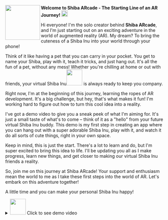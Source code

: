 <img src="https://github.com/Shiba-ARcade/.github/assets/95538451/0fa0bc4c-5075-41d4-93e3-5f7227fc50e3" height="110px" align="left"/>**Welcome to Shiba ARcade - The Starting Line of an AR Journey! <img src="https://github.com/Shiba-ARcade/.github/assets/95538451/4231c467-c6c1-4012-b982-4c62c7f8d1d1" height="20px"/>**

Hi everyone! I'm the solo creator behind **Shiba ARcade**, and I'm just starting out on an exciting adventure in the world of augmented reality (AR). My dream? To bring the cuteness of a Shiba Inu into your world through your phone!

Think of it like having a pet that you can carry in your pocket. You get to name your Shiba, play with it, teach it tricks, and just hang out. It's all the fun of a pet, without any mess! Whether you're chilling at home or out with friends, your virtual Shiba Inu<img src="https://github.com/Shiba-ARcade/.github/assets/95538451/898b2376-f7a0-406e-a6e4-3084118bd666" height="50px"/> is always ready to keep you company.

Right now, I'm at the beginning of this journey, learning the ropes of AR development. It's a big challenge, but hey, that's what makes it fun! I'm working hard to figure out how to turn this cool idea into a reality. 

I've got a demo video to give you a sneak peek of what I'm aiming for. It's just a small taste of what's to come – think of it as a "hello" from your future virtual Shiba Inu buddy. This demo is my first step in creating an app where you can hang out with a super adorable Shiba Inu, play with it, and watch it do all sorts of cute things, right in your own space.

Keep in mind, this is just the start. There's a lot to learn and do, but I'm super excited to bring this idea to life. I'll be updating you all as I make progress, learn new things, and get closer to making our virtual Shiba Inu friends a reality.

So, join me on this journey at Shiba ARcade! Your support and enthusiasm mean the world to me as I take these first steps into the world of AR. Let's embark on this adventure together!

A little time and you can make your personal Shiba Inu happy!

<details>
<summary><img src="https://github.com/Shiba-ARcade/.github/assets/95538451/ba9156b0-a814-407b-ac23-652f4c1a25c6" height="50px"/> Click to see demo video</summary>
<video src="https://github.com/Shiba-ARcade/.github/assets/95538451/0bb7b052-6738-46ac-8f55-d0313b3b8fab" />
</video>
</details>
